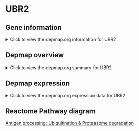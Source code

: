 <h1>UBR2</h1>

<h2>Gene information</h2>
<details>
  <summary>Click to view the depmap.org information for UBR2</summary>
  <iframe src="https://depmap.org/portal/gene/UBR2?tab=about" style="border:none;width:100%;height:800px"></iframe>
</details>

<h2>Depmap overview</h2>
<details>
  <summary>Click to view the depmap.org summary for UBR2</summary>
  <iframe src="https://depmap.org/portal/gene/UBR2?tab=overview" style="border:none;width:100%;height:800px"></iframe>
</details>

<h2>Depmap expression</h2>
<details>
  <summary>Click to view the depmap.org expression data for UBR2</summary>
  <iframe src="https://depmap.org/portal/gene/UBR2?tab=characterization" style="border:none;width:100%;height:800px"></iframe>
</details>



<h2>Reactome Pathway diagram</h2>
<a href="https://reactome.org/PathwayBrowser/#/R-HSA-983168" target="_BLANK">Antigen processing: Ubiquitination & Proteasome degradation</a>



